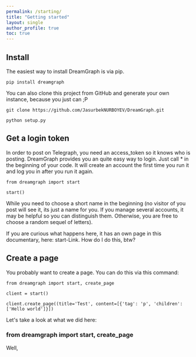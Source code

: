 ```yaml
---
permalink: /starting/
title: "Getting started"
layout: single
author_profile: true
toc: true
---
```

## Install

The easiest way to install DreamGraph is via pip.

`pip install dreamgraph`

You can also clone this project from GitHub and generate your own instance, because you just can ;P
```
git clone https://github.com/JasurbekNURBOYEV/DreamGraph.git

python setup.py
```

## Get a login token

In order to post on Telegraph, you need an access_token so it knows who is posting. DreamGraph provides you an quite easy way to login. Just call * in the beginning of your code. It will create an account the first time you run it and log you in after you run it again.

```
from dreamgraph import start

start()
```

While you need to choose a short name in the beginning (no visitor of you post will see it, its just a name for you. If you manage several accounts, it may be helpful so you can distinguish them. Otherwise, you are free to choose a random sequel of letters).

If you are curious what happens here, it has an own page in this documentary, here: start-Link. How do I do this, btw?

## Create a page

You probably want to create a page. You can do this via this command:

```
from dreamgraph import start, create_page

client = start()

client.create_page((title='Test', content=[{'tag': 'p', 'children': ['Hello world']}])
```

Let's take a look at what we did here:

### from dreamgraph import start, create_page

Well, 